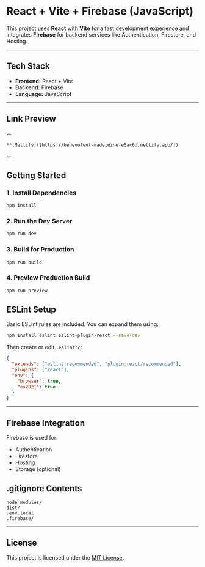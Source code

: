 #  React + Vite + Firebase (JavaScript)

This project uses **React** with **Vite** for a fast development experience and integrates **Firebase** for backend services like Authentication, Firestore, and Hosting.

---

##  Tech Stack

- **Frontend:** React + Vite
- **Backend:** Firebase
- **Language:** JavaScript

---

## Link Preview
--

```
**[Netlify]([https://benevolent-madeleine-e6ac6d.netlify.app/])
```

--

##  Getting Started

### 1. Install Dependencies

```bash
npm install
```

### 2. Run the Dev Server

```bash
npm run dev
```

### 3. Build for Production

```bash
npm run build
```

### 4. Preview Production Build

```bash
npm run preview
```

##  ESLint Setup

Basic ESLint rules are included. You can expand them using:

```bash
npm install eslint eslint-plugin-react --save-dev
```

Then create or edit `.eslintrc`:

```json
{
  "extends": ["eslint:recommended", "plugin:react/recommended"],
  "plugins": ["react"],
  "env": {
    "browser": true,
    "es2021": true
  }
}
```

---

##  Firebase Integration

Firebase is used for:

-  Authentication
-  Firestore
- Hosting
- Storage (optional)


##  .gitignore Contents

```gitignore
node_modules/
dist/
.env.local
.firebase/
```

---

## License

This project is licensed under the [MIT License](LICENSE).
